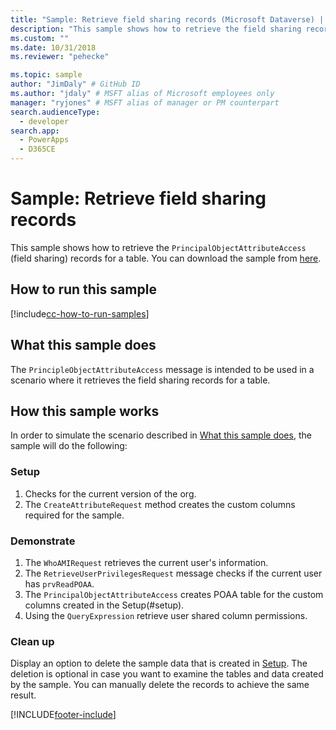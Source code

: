 ```yaml
---
title: "Sample: Retrieve field sharing records (Microsoft Dataverse) | Microsoft Docs" # Intent and product brand in a unique string of 43-59 chars including spaces
description: "This sample shows how to retrieve the field sharing records for a table." # 115-145 characters including spaces. This abstract displays in the search result.
ms.custom: ""
ms.date: 10/31/2018
ms.reviewer: "pehecke"

ms.topic: sample
author: "JimDaly" # GitHub ID
ms.author: "jdaly" # MSFT alias of Microsoft employees only
manager: "ryjones" # MSFT alias of manager or PM counterpart
search.audienceType: 
  - developer
search.app: 
  - PowerApps
  - D365CE
---
```

# Sample: Retrieve field sharing records



<!-- https://docs.microsoft.com/dynamics365/customer-engagement/developer/sample-retrieve-field-sharing-records -->

This sample shows how to retrieve the `PrincipalObjectAttributeAccess` (field sharing) records for a table. You can download the sample from [here](https://github.com/Microsoft/PowerApps-Samples/tree/master/cds/orgsvc/C%23/RetrieveFieldSharing).

## How to run this sample

[!include[cc-how-to-run-samples](../../includes/cc-how-to-run-samples.md)]

## What this sample does

The `PrincipleObjectAttributeAccess` message is intended to be used in a scenario where it retrieves the field sharing records for a table.

## How this sample works

In order to simulate the scenario described in [What this sample does](#what-this-sample-does), the sample will do the following:

### Setup

1. Checks for the current version of the org.
2. The `CreateAttributeRequest` method creates the custom columns required for the sample.

### Demonstrate

1. The `WhoAMIRequest` retrieves the current user's information.
2. The `RetrieveUserPrivilegesRequest` message checks if the current user has `prvReadPOAA`.
3. The `PrincipalObjectAttributeAccess` creates POAA table for the custom columns created in the Setup(#setup).
4. Using the `QueryExpression` retrieve user shared column permissions.

### Clean up

Display an option to delete the sample data that is created in [Setup](#setup). The deletion is optional in case you want to examine the tables and data created by the sample. You can manually delete the records to achieve the same result.


[!INCLUDE[footer-include](../../../../includes/footer-banner.md)]
